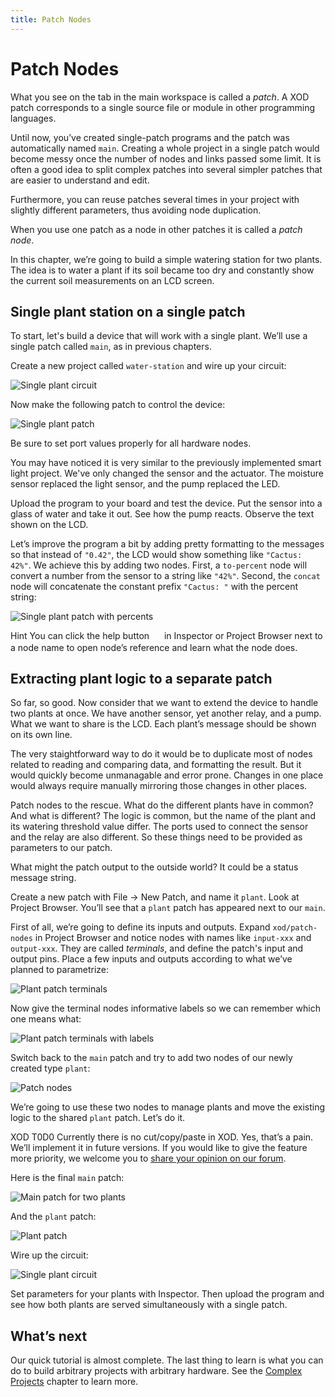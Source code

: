 ```yaml
---
title: Patch Nodes
---
```


Patch Nodes
===========

What you see on the tab in the main workspace is called a *patch*. A XOD patch
corresponds to a single source file or module in other programming languages.

Until now, you’ve created single-patch programs and the patch was
automatically named `main`. Creating a whole project in a single patch would
become messy once the number of nodes and links passed some limit. It is often
a good idea to split complex patches into several simpler patches that are
easier to understand and edit.

Furthermore, you can reuse patches several times in your project with slightly
different parameters, thus avoiding node duplication.

When you use one patch as a node in other patches it is called a *patch node*.

In this chapter, we’re going to build a simple watering station for two plants.
The idea is to water a plant if its soil became too dry and constantly show the
current soil measurements on an LCD screen.

Single plant station on a single patch
--------------------------------------

To start, let's build a device that will work with a single plant. We’ll use
a single patch called `main`, as in previous chapters.

Create a new project called `water-station` and wire up your circuit:

![Single plant circuit](./single-plant.fz.png)

Now make the following patch to control the device:

![Single plant patch](./single-plant.patch.png)

Be sure to set port values properly for all hardware nodes.

You may have noticed it is very similar to the previously implemented smart
light project. We've only changed the sensor and the actuator. The moisture
sensor replaced the light sensor, and the pump replaced the LED.

Upload the program to your board and test the device. Put the sensor into a
glass of water and take it out. See how the pump reacts. Observe the text
shown on the LCD.

Let’s improve the program a bit by adding pretty formatting to the messages
so that instead of `"0.42"`, the LCD would show something like `"Cactus: 42%"`.
We achieve this by adding two nodes. First, a `to-percent` node will convert a
number from the sensor to a string like `"42%"`. Second, the `concat` node will
concatenate the constant prefix `"Cactus: "` with the percent string:

![Single plant patch with percents](./single-plant-percent.patch.png)

<div class="ui segment">
<p>
<span class="ui ribbon label">Hint</span>
You can click the help button
<img src="./guide.svg" style="vertical-align: middle" height="16"/>
in Inspector or Project Browser next to a node name to open node’s reference
and learn what the node does.
</p>
</div>

Extracting plant logic to a separate patch
------------------------------------------

So far, so good. Now consider that we want to extend the device to handle two
plants at once. We have another sensor, yet another relay, and a pump. What we
want to share is the LCD. Each plant’s message should be shown on its own line.

The very staightforward way to do it would be to duplicate most of nodes
related to reading and comparing data, and formatting the result. But it would
quickly become unmanagable and error prone. Changes in one place would always
require manually mirroring those changes in other places.

Patch nodes to the rescue. What do the different plants have in common? And
what is different? The logic is common, but the name of the plant and its
watering threshold value differ. The ports used to connect the sensor and the
relay are also different. So these things need to be provided as parameters to
our patch.

What might the patch output to the outside world? It could be a status message
string.

Create a new patch with File → New Patch, and name it `plant`. Look at
Project Browser. You’ll see that a `plant` patch has appeared next to our
`main`.

First of all, we’re going to define its inputs and outputs. Expand
`xod/patch-nodes` in Project Browser and notice nodes with names like
`input-xxx` and `output-xxx`. They are called *terminals*, and define the
patch's input and output pins. Place a few inputs and outputs according to what
we’ve planned to parametrize:

![Plant patch terminals](./plant-terminals.patch.png)

Now give the terminal nodes informative labels so we can remember which one
means what:

![Plant patch terminals with labels](./plant-terminals-labeled.patch.png)

Switch back to the `main` patch and try to add two nodes of our newly created
type `plant`:

![Patch nodes](./single-plant-with-patch-nodes.patch.png)

We’re going to use these two nodes to manage plants and move the existing
logic to the shared `plant` patch. Let’s do it.

<div class="ui segment">
<p><span class="ui ribbon label">XOD T0D0</span>
Currently there is no cut/copy/paste in XOD. Yes, that’s a pain. We’ll
implement it in future versions. If you would like to give the feature more
priority, we welcome you to <a href="//forum.xod.io">share your opinion on our
forum</a>.</p>
</div>

Here is the final `main` patch:

![Main patch for two plants](./two-plants-main.patch.png)

And the `plant` patch:

![Plant patch](./plant.patch.png)

Wire up the circuit:

![Single plant circuit](./two-plants.fz.png)

Set parameters for your plants with Inspector. Then upload the program and see
how both plants are served simultaneously with a single patch.

What’s next
-----------

Our quick tutorial is almost complete. The last thing to learn is what you can
do to build arbitrary projects with arbitrary hardware. See the [Complex
Projects](../complex-projects/) chapter to learn more.
